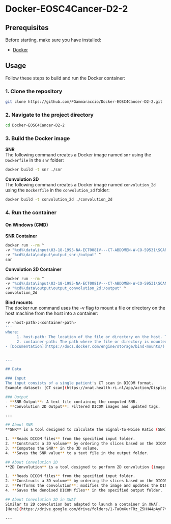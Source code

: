 # Docker-EOSC4Cancer-D2-2

## Prerequisites
Before starting, make sure you have installed:  
- [Docker](https://www.docker.com/)  

## Usage
Follow these steps to build and run the Docker container:

### 1. **Clone the repository**
   ```sh
   git clone https://github.com/FGammaraccio/Docker-EOSC4Cancer-D2-2.git
   ```

### 2. **Navigate to the project directory**
   ```sh
   cd Docker-EOSC4Cancer-D2-2
   ```

### 3. **Build the Docker image**
   **SNR**  
   The following command creates a Docker image named `snr` using the `Dockerfile` in the `snr` folder:
   ```sh
   docker build -t snr ./snr
   ```
   **Convolution 2D**    
   The following command creates a Docker image named `convolution_2d` using the `Dockerfile` in the `convolution_2d` folder:
   ```sh
   docker build -t convolution_2d ./convolution_2d
   ```

### 4. **Run the container**
#### On Windows (CMD)
   **SNR Container**  
   ```sh
   docker run --rm ^
  -v "%cd%\data\input\03-18-1995-NA-ECT008IV---CT-ABDOMEN-W-CO-59531\SCANS\2\DICOM:/input" ^
  -v "%cd%\data\output\output_snr:/output" ^
  snr
   ```
   **Convolution 2D Container**  
   ```sh
   docker run --rm ^
  -v "%cd%\data\input\03-18-1995-NA-ECT008IV---CT-ABDOMEN-W-CO-59531\SCANS\2\DICOM:/input" ^
  -v "%cd%\data\output\output_convolution_2d:/output" ^
  convolution_2d
   ```
   **Bind mounts**  
   The docker run command uses the -v flag to mount a file or directory on the host machine from the host into a container:
   ```sh
   -v <host-path>:<container-path>
   '''
   where:
        1. host-path: The location of the file or directory on the host. This can be an absolute or relative path.
        2. container-path: The path where the file or directory is mounted in the container. Must be an absolute path.
   - [Documentation](https://docs.docker.com/engine/storage/bind-mounts/)


---

## Data

### Input
The input consists of a single patient's CT scan in DICOM format.  
Example dataset: [CT scan](https://xnat.health-ri.nl/app/action/DisplayItemAction/search_element/xnat%3ActSessionData/search_field/xnat%3ActSessionData.ID/search_value/BMIAXNAT_E87500/popup/false/project/eosc4cancer_tcga_coad)

### Output
- **SNR Output**: A text file containing the computed SNR.
- **Convolution 2D Output**: Filtered DICOM images and updated tags.

---

## About SNR 
**SNR** is a tool designed to calculate the Signal-to-Noise Ratio (SNR). It performs the following steps:

1. **Reads DICOM files** from the specified input folder.
2. **Constructs a 3D volume** by ordering the slices based on the DICOM Instance Number tag.
3. **Computes the SNR** in the 3D volume.
4. **Saves the SNR value** to a text file in the output folder.

## About Convolution 2D
**2D Convolution** is a tool designed to perform 2D convolution (image filtering) with the following steps:

1. **Reads DICOM files** from the specified input folder.
2. **Constructs a 3D volume** by ordering the slices based on the DICOM Instance Number tag.
3. **Performs the convolution**: modifies the image and updates the DICOM tags.
4. **Saves the denoised DICOM files** in the specified output folder.

## About Convolution 2D in XNAT
Similar to 2D convolution but adapted to launch a container in XNAT.  
[Here](https://drive.google.com/drive/folders/1-TaOmXurFRz_Z5HH44pAyF7tUXEltCDP?usp=drive_link) is a video tutorial demonstrating its functionality in XNAT.

---



